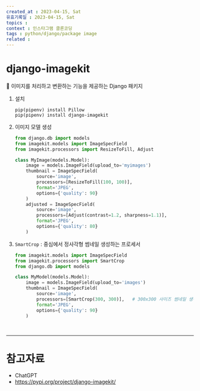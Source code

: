 ```yaml
---
created_at : 2023-04-15, Sat
유효기록일 : 2023-04-15, Sat
topics : 
context : 인스타그램 클론코딩
tags : python/django/package image
related : 
---
```

# django-imagekit
📝 이미지를 처리하고 변환하는 기능을 제공하는 Django 패키지

1. 설치
	```
	pip(pipenv) install Pillow
	pip(pipenv) install django-imagekit
	```

2. 이미지 모델 생성
	```python
	from django.db import models
	from imagekit.models import ImageSpecField
	from imagekit.processors import ResizeToFill, Adjust
	
	class MyImage(models.Model):
	    image = models.ImageField(upload_to='myimages')
	    thumbnail = ImageSpecField(
	        source='image',
	        processors=[ResizeToFill(100, 100)],
	        format='JPEG',
	        options={'quality': 90}
	    )
	    adjusted = ImageSpecField(
	        source='image',
	        processors=[Adjust(contrast=1.2, sharpness=1.1)],
	        format='JPEG',
	        options={'quality': 80}
	    )
	
	```

3. `SmartCrop` : 중심에서 정사각형 썸네일 생성하는 프로세서
	```python
	from imagekit.models import ImageSpecField
	from imagekit.processors import SmartCrop
	from django.db import models
	
	class MyModel(models.Model):
	    image = models.ImageField(upload_to='images')
	    thumbnail = ImageSpecField(
	        source='image',
	        processors=[SmartCrop(300, 300)],   # 300x300 사이즈 썸네일 생성
	        format='JPEG',
	        options={'quality': 90}
	    )
	```

<br>

---
# 참고자료
- ChatGPT
- https://pypi.org/project/django-imagekit/

[^1]: